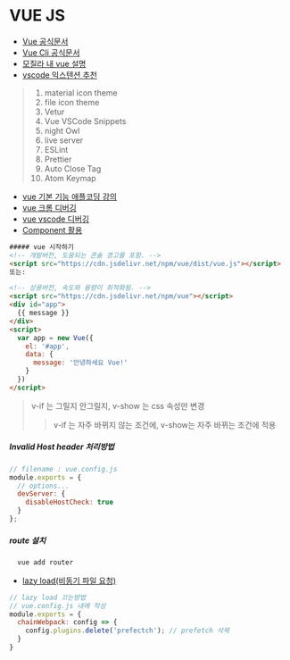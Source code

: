 # VUE JS

* [Vue 공식문서](https://v3.vuejs.org/guide/introduction.html#what-is-vue-js)
* [Vue Cli 공식문서](https://cli.vuejs.org/guide/)
* [모질라 내 vue 설명](https://developer.mozilla.org/ko/docs/Learn/Tools_and_testing/Client-side_JavaScript_frameworks/Vue_getting_started)
* [vscode 익스텐션 추천](https://linked2ev.github.io/devsub/2020/08/31/Visual-Studio-Code-vue.js-%EA%B0%9C%EB%B0%9C%EC%8B%9C-%EC%B6%94%EC%B2%9C-plugin-%EC%A0%95%EB%A6%AC/)
> 1. material icon theme
> 2. file icon theme
> 3. Vetur
> 4. Vue VSCode Snippets
> 5. night Owl
> 6. live server
> 7. ESLint
> 8. Prettier
> 9. Auto Close Tag
> 10. Atom Keymap
* [vue 기본 기능 애플코딩 강의](https://www.youtube.com/watch?v=-tVaahsXpwk&list=PLfLgtT94nNq3Br68sEe26jkOqCPK_8UQ-)
* [vue 크롬 디버깅](https://vuejs-kr.github.io/vue/2017/02/25/vue-chrome-debugging/)
* [vue vscode 디버깅](https://v3.ko.vuejs.org/cookbook/debugging-in-vscode.html#%E1%84%8B%E1%85%A1%E1%87%81%E1%84%89%E1%85%A5-%E1%84%8C%E1%85%AE%E1%86%AB%E1%84%87%E1%85%B5%E1%84%92%E1%85%A1%E1%86%AF-%E1%84%80%E1%85%A5%E1%86%BA)
* [Component 활용](https://ux.stories.pe.kr/131)
```html
##### vue 시작하기
<!-- 개발버전, 도움되는 콘솔 경고를 포함. -->
<script src="https://cdn.jsdelivr.net/npm/vue/dist/vue.js"></script>
또는:

<!-- 상용버전, 속도와 용량이 최적화됨. -->
<script src="https://cdn.jsdelivr.net/npm/vue"></script>
<div id="app">
  {{ message }}
</div>
<script>
  var app = new Vue({
    el: '#app',
    data: {
      message: '안녕하세요 Vue!'
    }
  })
</script>
```
> v-if 는 그릴지 안그릴지, v-show 는 css 속성만 변경
>> v-if 는 자주 바뀌지 않는 조건에, v-show는 자주 바뀌는 조건에 적용


##### Invalid Host header 처리방법
```javascript
// filename : vue.config.js
module.exports = {
  // options...
  devServer: {
    disableHostCheck: true
  }
};
```
##### route 설치

```cmd
  vue add router
```
* [lazy load(비동기 파일 요청)](https://kyounghwan01.github.io/blog/Vue/vue/lazy-loading/#%E1%84%8B%E1%85%B5%E1%84%80%E1%85%A5%E1%86%BA%E1%84%8B%E1%85%B3%E1%86%AF-%E1%84%92%E1%85%A1%E1%84%82%E1%85%B3%E1%86%AB-%E1%84%8B%E1%85%B5%E1%84%8B%E1%85%B2)
```javascript
// lazy load 끄는방법
// vue.config.js 내에 작성
module.exports = {
  chainWebpack: config => {
    config.plugins.delete('prefectch'); // prefetch 삭제
  }
}
```
